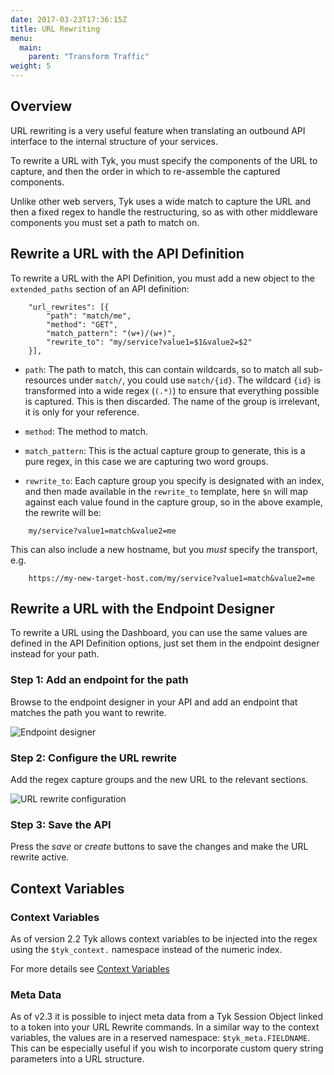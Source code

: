 ```yaml
---
date: 2017-03-23T17:36:15Z
title: URL Rewriting
menu:
  main:
    parent: "Transform Traffic"
weight: 5 
---
```


## <a name="overview"></a>Overview

URL rewriting is a very useful feature when translating an outbound API interface to the internal structure of your services.

To rewrite a URL with Tyk, you must specify the components of the URL to capture, and then the order in which to re-assemble the captured components.

Unlike other web servers, Tyk uses a wide match to capture the URL and then a fixed regex to handle the restructuring, so as with other middleware components you must set a path to match on.

## <a name="url-rewrite-with-api"></a> Rewrite a URL with the API Definition

To rewrite a URL with the API Definition, you must add a new object to the `extended_paths` section of an API definition:

```
    "url_rewrites": [{
        "path": "match/me",
        "method": "GET",
        "match_pattern": "(w+)/(w+)",
        "rewrite_to": "my/service?value1=$1&value2=$2"
    }],
```

*   `path`: The path to match, this can contain wildcards, so to match all sub-resources under `match/`, you could use `match/{id}`. The wildcard `{id}` is transformed into a wide regex (`(.*)`) to ensure that everything possible is captured. This is then discarded. The name of the group is irrelevant, it is only for your reference.

*   `method`: The method to match.

*   `match_pattern`: This is the actual capture group to generate, this is a pure regex, in this case we are capturing two word groups.

*   `rewrite_to`: Each capture group you specify is designated with an index, and then made available in the `rewrite_to` template, here `$n` will map against each value found in the capture group, so in the above example, the rewrite will be:

```
    my/service?value1=match&value2=me
```

This can also include a new hostname, but you *must* specify the transport, e.g.

```
    https://my-new-target-host.com/my/service?value1=match&value2=me
```

## <a name="url-rewrite-with-endpoint-designer"></a>Rewrite a URL with the Endpoint Designer

To rewrite a URL using the Dashboard, you can use the same values are defined in the API Definition options, just set them in the endpoint designer instead for your path.

### Step 1: Add an endpoint for the path

Browse to the endpoint designer in your API and add an endpoint that matches the path you want to rewrite.

![Endpoint designer][1]

### Step 2: Configure the URL rewrite

Add the regex capture groups and the new URL to the relevant sections.

![URL rewrite configuration][2]

### Step 3: Save the API

Press the *save* or *create* buttons to save the changes and make the URL rewrite active.

## <a name="url-rewrite-context-variables"></a>Context Variables

### Context Variables

As of version 2.2 Tyk allows context variables to be injected into the regex using the `$tyk_context.` namespace instead of the numeric index.

For more details see [Context Variables][3]

### Meta Data

As of v2.3 it is possible to inject meta data from a Tyk Session Object linked to a token into your URL Rewrite commands. In a similar way to the context variables, the values are in a reserved namespace: `$tyk_meta.FIELDNAME`. This can be especially useful if you wish to incorporate custom query string parameters into a URL structure.

[1]: /docs/img/dashboard/system-management/rewriteEndpointDesigner.png
[2]: /docs/img/dashboard/system-management/configureRewrite.png
[3]: /docs/concepts/context-variables/










